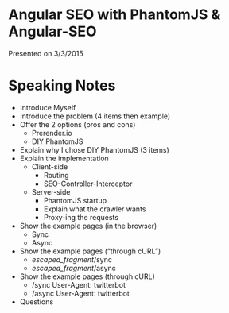 # Angular SEO with PhantomJS & Angular-SEO

Presented on 3/3/2015

# Speaking Notes

 - Introduce Myself
 - Introduce the problem (4 items then example)
 - Offer the 2 options (pros and cons)
    - Prerender.io
    - DIY PhantomJS
 - Explain why I chose DIY PhantomJS (3 items)
 - Explain the implementation
    - Client-side
        - Routing
        - SEO-Controller-Interceptor
    - Server-side
        - PhantomJS startup
        - Explain what the crawler wants
        - Proxy-ing the requests
 - Show the example pages (in the browser)
    - Sync
    - Async
 - Show the example pages (“through cURL”)
    - _escaped_fragment_/sync
    - _escaped_fragment_/async
 - Show the example pages (through cURL)
    - /sync User-Agent: twitterbot
    - /async User-Agent: twitterbot
 - Questions